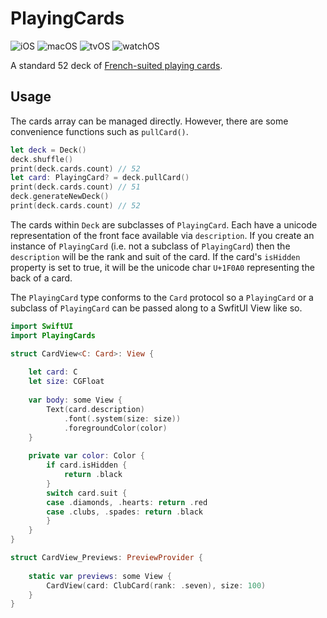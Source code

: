 # PlayingCards

![iOS](https://img.shields.io/badge/iOS-13%2B-blue)
![macOS](https://img.shields.io/badge/macOS-10.15%2B-blue)
![tvOS](https://img.shields.io/badge/tvOS-13%2B-blue)
![watchOS](https://img.shields.io/badge/watchOS-6%2B-blue)

A standard 52 deck of [French-suited playing cards](https://en.wikipedia.org/wiki/French-suited_playing_cards).

## Usage

The cards array can be managed directly. However, there are some convenience functions such as `pullCard()`.

```swift
let deck = Deck()
deck.shuffle()
print(deck.cards.count) // 52
let card: PlayingCard? = deck.pullCard()
print(deck.cards.count) // 51
deck.generateNewDeck()
print(deck.cards.count) // 52
```

The cards within `Deck` are subclasses of `PlayingCard`. Each have a unicode representation of the front face available via `description`. If you create an instance of `PlayingCard` (i.e. not a subclass of `PlayingCard`) then the `description` will be the rank and suit of the card. If the card's `isHidden` property is set to true, it will be the unicode char `U+1F0A0` representing the back of a card.

The `PlayingCard` type conforms to the `Card` protocol so a `PlayingCard` or a subclass of `PlayingCard` can be passed along to a SwfitUI View like so.

```swift
import SwiftUI
import PlayingCards

struct CardView<C: Card>: View {
    
    let card: C
    let size: CGFloat
    
    var body: some View {
        Text(card.description)
            .font(.system(size: size))
            .foregroundColor(color)
    }
    
    private var color: Color {
        if card.isHidden {
            return .black
        }
        switch card.suit {
        case .diamonds, .hearts: return .red
        case .clubs, .spades: return .black
        }
    }
}

struct CardView_Previews: PreviewProvider {
    
    static var previews: some View {
        CardView(card: ClubCard(rank: .seven), size: 100)
    }
}
```
